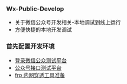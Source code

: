 ### Wx-Public-Develop
* 关于微信公众号开发相关-本地调试到线上运行  
* 方便快捷的本地开发调试  

### 首先配置开发环境
* [登录微信公众测试平台](https://mp.weixin.qq.com/debug/cgi-bin/sandbox?t=sandbox/login)  
* [公众号接口测试平台](https://mp.weixin.qq.com/debug/)  
* [frp 内网穿透工具准备](https://github.com/wangQiaoBrother/FrpUse)  
